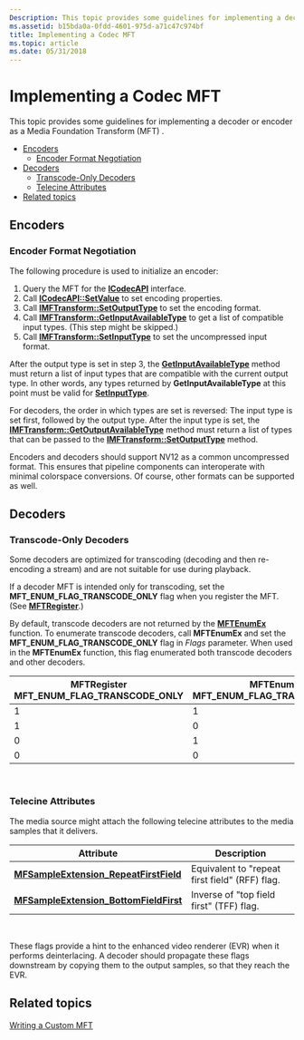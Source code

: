 ```yaml
---
Description: This topic provides some guidelines for implementing a decoder or encoder as a Media Foundation Transform (MFT) .
ms.assetid: b15bda0a-0fdd-4601-975d-a71c47c974bf
title: Implementing a Codec MFT
ms.topic: article
ms.date: 05/31/2018
---
```


# Implementing a Codec MFT

This topic provides some guidelines for implementing a decoder or encoder as a Media Foundation Transform (MFT) .

-   [Encoders](#encoders)
    -   [Encoder Format Negotiation](#encoder-format-negotiation)
-   [Decoders](#decoders)
    -   [Transcode-Only Decoders](#transcode-only-decoders)
    -   [Telecine Attributes](#telecine-attributes)
-   [Related topics](#related-topics)

## Encoders

### Encoder Format Negotiation

The following procedure is used to initialize an encoder:

1.  Query the MFT for the [**ICodecAPI**](/windows/win32/api/strmif/nn-strmif-icodecapi) interface.
2.  Call [**ICodecAPI::SetValue**](/windows/win32/api/strmif/nf-strmif-icodecapi-setvalue) to set encoding properties.
3.  Call [**IMFTransform::SetOutputType**](/windows/desktop/api/mftransform/nf-mftransform-imftransform-setoutputtype) to set the encoding format.
4.  Call [**IMFTransform::GetInputAvailableType**](/windows/desktop/api/mftransform/nf-mftransform-imftransform-getinputavailabletype) to get a list of compatible input types. (This step might be skipped.)
5.  Call [**IMFTransform::SetInputType**](/windows/desktop/api/mftransform/nf-mftransform-imftransform-setinputtype) to set the uncompressed input format.

After the output type is set in step 3, the [**GetInputAvailableType**](/windows/desktop/api/mftransform/nf-mftransform-imftransform-getinputavailabletype) method must return a list of input types that are compatible with the current output type. In other words, any types returned by **GetInputAvailableType** at this point must be valid for [**SetInputType**](/windows/desktop/api/mftransform/nf-mftransform-imftransform-setinputtype).

For decoders, the order in which types are set is reversed: The input type is set first, followed by the output type. After the input type is set, the [**IMFTransform::GetOutputAvailableType**](/windows/desktop/api/mftransform/nf-mftransform-imftransform-getoutputavailabletype) method must return a list of types that can be passed to the [**IMFTransform::SetOutputType**](/windows/desktop/api/mftransform/nf-mftransform-imftransform-setoutputtype) method.

Encoders and decoders should support NV12 as a common uncompressed format. This ensures that pipeline components can interoperate with minimal colorspace conversions. Of course, other formats can be supported as well.

## Decoders

### Transcode-Only Decoders

Some decoders are optimized for transcoding (decoding and then re-encoding a stream) and are not suitable for use during playback.

If a decoder MFT is intended only for transcoding, set the **MFT\_ENUM\_FLAG\_TRANSCODE\_ONLY** flag when you register the MFT. (See [**MFTRegister**](/windows/desktop/api/mfapi/nf-mfapi-mftregister).)

By default, transcode decoders are not returned by the [**MFTEnumEx**](/windows/desktop/api/mfapi/nf-mfapi-mftenumex) function. To enumerate transcode decoders, call **MFTEnumEx** and set the **MFT\_ENUM\_FLAG\_TRANSCODE\_ONLY** flag in *Flags* parameter. When used in the **MFTEnumEx** function, this flag enumerated both transcode decoders and other decoders.



| MFTRegister **MFT\_ENUM\_FLAG\_TRANSCODE\_ONLY** | MFTEnumEx **MFT\_ENUM\_FLAG\_TRANSCODE\_ONLY** | Is MFT Enumerated? |
|--------------------------------------------------|------------------------------------------------|--------------------|
| 1                                                | 1                                              | Yes                |
| 1                                                | 0                                              | No                 |
| 0                                                | 1                                              | Yes                |
| 0                                                | 0                                              | Yes                |



 

### Telecine Attributes

The media source might attach the following telecine attributes to the media samples that it delivers.



| Attribute                                                                                   | Description                                    |
|---------------------------------------------------------------------------------------------|------------------------------------------------|
| [**MFSampleExtension\_RepeatFirstField**](mfsampleextension-repeatfirstfield-attribute.md) | Equivalent to "repeat first field" (RFF) flag. |
| [**MFSampleExtension\_BottomFieldFirst**](mfsampleextension-bottomfieldfirst-attribute.md) | Inverse of "top field first" (TFF) flag.       |



 

These flags provide a hint to the enhanced video renderer (EVR) when it performs deinterlacing. A decoder should propagate these flags downstream by copying them to the output samples, so that they reach the EVR.

## Related topics

<dl> <dt>

[Writing a Custom MFT](writing-a-custom-mft.md)
</dt> </dl>

 

 